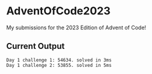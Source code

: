 # AdventOfCode2023
My submissions for the 2023 Edition of Advent of Code!

## Current Output
```
Day 1 challenge 1: 54634. solved in 3ms
Day 1 challenge 2: 53855. solved in 5ms
```
